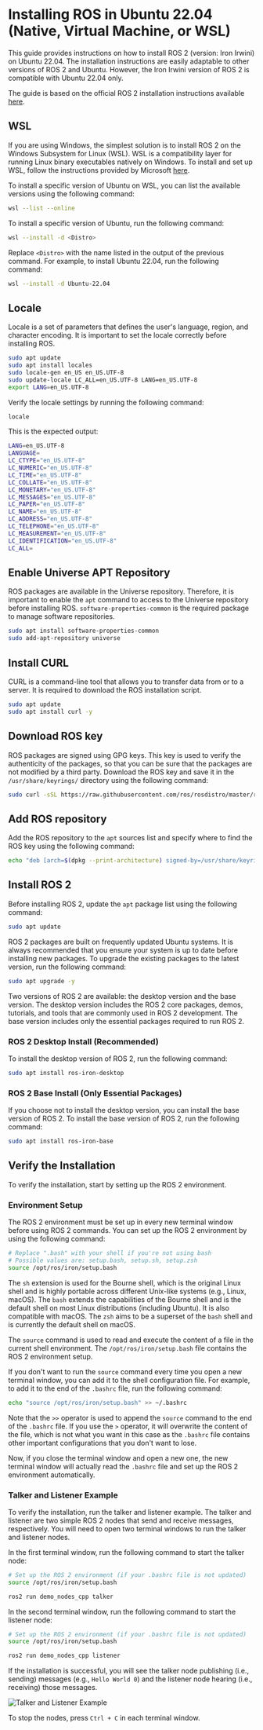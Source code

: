 # Installing ROS in Ubuntu 22.04 (Native, Virtual Machine, or WSL)

This guide provides instructions on how to install ROS 2 (version: Iron Irwini) on Ubuntu 22.04.
The installation instructions are easily adaptable to other versions of ROS 2 and Ubuntu.
However, the Iron Irwini version of ROS 2 is compatible with Ubuntu 22.04 only.

The guide is based on the official ROS 2 installation instructions available [here](https://docs.ros.org/en/iron/Installation.html).

## WSL

If you are using Windows, the simplest solution is to install ROS 2 on the Windows Subsystem for Linux (WSL).
WSL is a compatibility layer for running Linux binary executables natively on Windows.
To install and set up WSL, follow the instructions provided by Microsoft [here](https://learn.microsoft.com/en-us/windows/wsl/install).

To install a specific version of Ubuntu on WSL, you can list the available versions using the following command:

```bash
wsl --list --online
```

To install a specific version of Ubuntu, run the following command:

```bash
wsl --install -d <Distro>
```

Replace `<Distro>` with the name listed in the output of the previous command.
For example, to install Ubuntu 22.04, run the following command:

```bash
wsl --install -d Ubuntu-22.04
```

## Locale

Locale is a set of parameters that defines the user's language, region, and character encoding. It is important to set the locale correctly before installing ROS.

```bash
sudo apt update
sudo apt install locales
sudo locale-gen en_US en_US.UTF-8
sudo update-locale LC_ALL=en_US.UTF-8 LANG=en_US.UTF-8
export LANG=en_US.UTF-8
```

Verify the locale settings by running the following command:

```bash
locale
```

This is the expected output:

```bash
LANG=en_US.UTF-8
LANGUAGE=
LC_CTYPE="en_US.UTF-8"
LC_NUMERIC="en_US.UTF-8"
LC_TIME="en_US.UTF-8"
LC_COLLATE="en_US.UTF-8"
LC_MONETARY="en_US.UTF-8"
LC_MESSAGES="en_US.UTF-8"
LC_PAPER="en_US.UTF-8"
LC_NAME="en_US.UTF-8"
LC_ADDRESS="en_US.UTF-8"
LC_TELEPHONE="en_US.UTF-8"
LC_MEASUREMENT="en_US.UTF-8"
LC_IDENTIFICATION="en_US.UTF-8"
LC_ALL=
```

## Enable Universe APT Repository

ROS packages are available in the Universe repository. Therefore, it is important to enable the `apt` command to access to the Universe repository before installing ROS.
`software-properties-common` is the required package to manage software repositories.

```bash
sudo apt install software-properties-common 
sudo add-apt-repository universe
```

## Install CURL

CURL is a command-line tool that allows you to transfer data from or to a server. It is required to download the ROS installation script.

```bash
sudo apt update
sudo apt install curl -y
```

## Download ROS key

ROS packages are signed using GPG keys. This key is used to verify the authenticity of the packages, so that you can be sure that the packages are not modified by a third party.
Download the ROS key and save it in the `/usr/share/keyrings/` directory using the following command:

```bash
sudo curl -sSL https://raw.githubusercontent.com/ros/rosdistro/master/ros.key -o /usr/share/keyrings/ros-archive-keyring.gpg
```

## Add ROS repository

Add the ROS repository to the `apt` sources list and specify where to find the ROS key using the following command:

```bash
echo "deb [arch=$(dpkg --print-architecture) signed-by=/usr/share/keyrings/ros-archive-keyring.gpg] http://packages.ros.org/ros2/ubuntu $(. /etc/os-release && echo $UBUNTU_CODENAME) main" | sudo tee /etc/apt/sources.list.d/ros2.list > /dev/null
```

## Install ROS 2

Before installing ROS 2, update the `apt` package list using the following command:

```bash
sudo apt update
```

ROS 2 packages are built on frequently updated Ubuntu systems. It is always recommended that you ensure your system is up to date before installing new packages. To upgrade the existing packages to the latest version, run the following command:

```bash
sudo apt upgrade -y
```

Two versions of ROS 2 are available: the desktop version and the base version. 
The desktop version includes the ROS 2 core packages, demos, tutorials, and tools that are commonly used in ROS 2 development. 
The base version includes only the essential packages required to run ROS 2.

### ROS 2 Desktop Install (Recommended)

To install the desktop version of ROS 2, run the following command:

```bash
sudo apt install ros-iron-desktop
```

### ROS 2 Base Install (Only Essential Packages)

If you choose not to install the desktop version, you can install the base version of ROS 2.
To install the base version of ROS 2, run the following command:

```bash
sudo apt install ros-iron-base
```

## Verify the Installation

To verify the installation, start by setting up the ROS 2 environment.

### Environment Setup

The ROS 2 environment must be set up in every new terminal window before using ROS 2 commands. You can set up the ROS 2 environment by using the following command:

```bash
# Replace ".bash" with your shell if you're not using bash
# Possible values are: setup.bash, setup.sh, setup.zsh
source /opt/ros/iron/setup.bash
```

The `sh` extension is used for the Bourne shell, which is the original Linux shell and is highly portable across different Unix-like systems (e.g., Linux, macOS).
The `bash` extends the capabilities of the Bourne shell and is the default shell on most Linux distributions (including Ubuntu). It is also compatible with macOS.
The `zsh` aims to be a superset of the `bash` shell and is currently the default shell on macOS.

The `source` command is used to read and execute the content of a file in the current shell environment. The `/opt/ros/iron/setup.bash` file contains the ROS 2 environment setup.

If you don't want to run the `source` command every time you open a new terminal window, you can add it to the shell configuration file. For example, to add it to the end of the `.bashrc` file, run the following command:

```bash
echo "source /opt/ros/iron/setup.bash" >> ~/.bashrc
```

Note that the `>>` operator is used to append the `source` command to the end of the `.bashrc` file. If you use the `>` operator, it will overwrite the content of the file, which is not what you want in this case as the `.bashrc` file contains other important configurations that you don't want to lose.

Now, if you close the terminal window and open a new one, the new terminal window will actually read the `.bashrc` file and set up the ROS 2 environment automatically.

### Talker and Listener Example

To verify the installation, run the talker and listener example.
The talker and listener are two simple ROS 2 nodes that send and receive messages, respectively.
You will need to open two terminal windows to run the talker and listener nodes.

In the first terminal window, run the following command to start the talker node:

```bash
# Set up the ROS 2 environment (if your .bashrc file is not updated)
source /opt/ros/iron/setup.bash 

ros2 run demo_nodes_cpp talker
```

In the second terminal window, run the following command to start the listener node:

```bash
# Set up the ROS 2 environment (if your .bashrc file is not updated)
source /opt/ros/iron/setup.bash

ros2 run demo_nodes_cpp listener
```

If the installation is successful, you will see the talker node publishing (i.e., sending) messages (e.g., `Hello World 0`) and the listener node hearing (i.e., receiving) those messages.

![Talker and Listener Example](figures/talker_listener.png)

To stop the nodes, press `Ctrl + C` in each terminal window.
